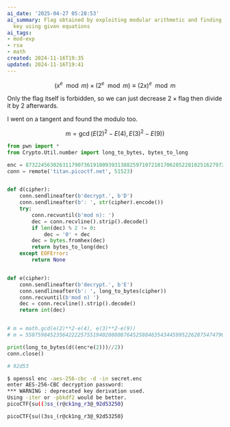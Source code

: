 ```yaml
---
ai_date: '2025-04-27 05:28:53'
ai_summary: Flag obtained by exploiting modular arithmetic and finding the private
  key using given equations
ai_tags:
- mod-exp
- rsa
- math
created: 2024-11-16T19:35
updated: 2024-11-16T19:41
---
```


$$
(x^e\mod{m})\times(2^e\mod{m})\equiv (2x)^e\mod{m}
$$

Only the flag itself is forbidden, so we can just decrease $2\times\text{flag}$ then divide it by 2 afterwards.

I went on a tangent and found the modulo too.

$$
m=\gcd(E(2)^{2}-E(4),E(3)^{2}-E(9))
$$

```python
from pwn import *
from Crypto.Util.number import long_to_bytes, bytes_to_long

enc = 873224563026311790736191809393138825971072101706285228102516279725246082824238887755080848591049817640245481028953722926586046994669540835757705139131212
conn = remote('titan.picoctf.net', 51523)


def d(cipher):
    conn.sendlineafter(b'decrypt.', b'D')
    conn.sendlineafter(b': ', str(cipher).encode())
    try:
        conn.recvuntil(b'mod n): ')
        dec = conn.recvline().strip().decode()
        if len(dec) % 2 != 0:
            dec = '0' + dec
        dec = bytes.fromhex(dec)
        return bytes_to_long(dec)
    except EOFError:
        return None


def e(cipher):
    conn.sendlineafter(b'decrypt.', b'E')
    conn.sendlineafter(b': ', long_to_bytes(cipher))
    conn.recvuntil(b'mod n) ')
    dec = conn.recvline().strip().decode()
    return int(dec)


# m = math.gcd(e(2)**2-e(4), e(3)**2-e(9))
# m = 5507598452356422225755194020880876452588463543445995226287547479009566151786764261801368190219042978883834809435145954028371516656752643743433517325277971

print(long_to_bytes(d((enc*e(2)))//2))
conn.close()

# 92d53
```

```bash
$ openssl enc -aes-256-cbc -d -in secret.enc
enter AES-256-CBC decryption password:
*** WARNING : deprecated key derivation used.
Using -iter or -pbkdf2 would be better.
picoCTF{su((3ss_(r@ck1ng_r3@_92d53250}
```

```flag
picoCTF{su((3ss_(r@ck1ng_r3@_92d53250}
```